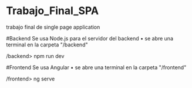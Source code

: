 # Trabajo_Final_SPA
trabajo final de single page application

#Backend
Se usa Node.js para el servidor del backend
• se abre una terminal en la carpeta "/backend"

/backend> npm run dev


#Frontend
Se usa Angular
• se abre una terminal en la carpeta "/frontend"

/frontend> ng serve
